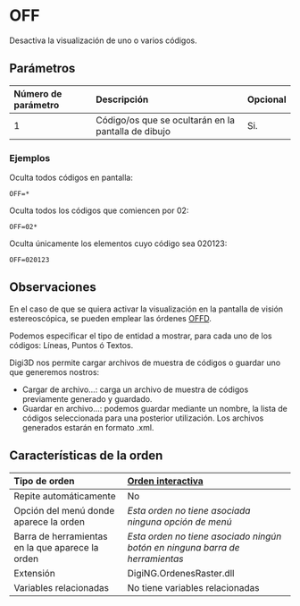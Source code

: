 # OFF

Desactiva la visualización de uno o varios códigos.

## Parámetros

| Número de parámetro | Descripción | Opcional |
| :--- | :--- | :--- |
| 1 | Código/os que se ocultarán en la pantalla de dibujo | Si. |

### Ejemplos

Oculta todos códigos en pantalla:

```text
OFF=*
```

Oculta todos los códigos que comiencen por 02:

```text
OFF=02*
```

Oculta únicamente los elementos cuyo código sea 020123:

```text
OFF=020123
```

## Observaciones

En el caso de que se quiera activar la visualización en la pantalla de visión estereoscópica, se pueden emplear las órdenes [OFFD](/digi3d-net/referencia/ventana-de-dibujo/ordenes/o/offd.md).

Podemos especificar el tipo de entidad a mostrar, para cada uno de los códigos: Líneas, Puntos ó Textos.

Digi3D nos permite cargar archivos de muestra de códigos o guardar uno que generemos nostros:

* Cargar de archivo...: carga un archivo de muestra de códigos previamente generado y guardado.
* Guardar en archivo...: podemos guardar mediante un nombre, la lista de códigos seleccionada para una posterior utilización. Los archivos generados estarán en formato .xml.

## Características de la orden

| Tipo de orden | [Orden interactiva](off.md) |
| :--- | :--- |
| Repite automáticamente | No |
| Opción del menú donde aparece la orden | _Esta orden no tiene asociada ninguna opción de menú_ |
| Barra de herramientas en la que aparece la orden | _Esta orden no tiene asociado ningún botón en ninguna barra de herramientas_ |
| Extensión | DigiNG.OrdenesRaster.dll |
| Variables relacionadas | No tiene variables relacionadas |

